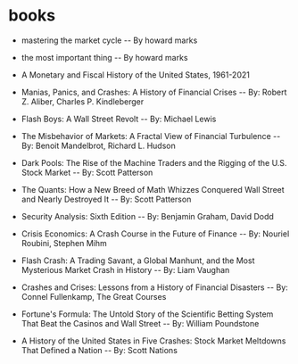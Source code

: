# books
 



- mastering the market cycle -- By howard marks

- the most important thing -- By howard marks

- A Monetary and Fiscal History of the United States, 1961-2021

- Manias, Panics, and Crashes: A History of Financial Crises -- By: Robert Z. Aliber, Charles P. Kindleberger

- Flash Boys: A Wall Street Revolt -- By: Michael Lewis

- The Misbehavior of Markets: A Fractal View of Financial Turbulence -- By: Benoit Mandelbrot, Richard L. Hudson

- Dark Pools: The Rise of the Machine Traders and the Rigging of the U.S. Stock Market -- By: Scott Patterson

- The Quants: How a New Breed of Math Whizzes Conquered Wall Street and Nearly Destroyed It -- By: Scott Patterson

- Security Analysis: Sixth Edition -- By: Benjamin Graham, David Dodd

- Crisis Economics: A Crash Course in the Future of Finance -- By: Nouriel Roubini, Stephen Mihm

- Flash Crash: A Trading Savant, a Global Manhunt, and the Most Mysterious Market Crash in History -- By: Liam Vaughan

- Crashes and Crises: Lessons from a History of Financial Disasters -- By: Connel Fullenkamp, The Great Courses

- Fortune's Formula: The Untold Story of the Scientific Betting System That Beat the Casinos and Wall Street -- By: William Poundstone

- A History of the United States in Five Crashes: Stock Market Meltdowns That Defined a Nation -- By: Scott Nations

